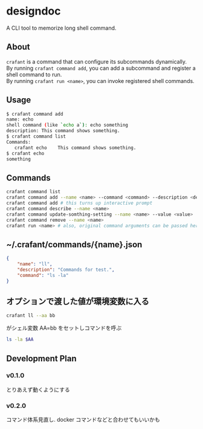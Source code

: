 # designdoc
A CLI tool to memorize long shell command.

## About
`crafant` is a command that can configure its subcommands dynamically.  
By running `crafant command add`, you can add a subcommand and register a shell command to run.  
By running `crafant run <name>`, you can invoke registered shell commands.

## Usage
```bash
$ crafant command add
name: echo
shell command (like `echo a`): echo something
description: This command shows something.
$ crafant command list
Commands:
   crafant echo    This command shows something.
$ crafant echo
something
```

## Commands
```bash
crafant command list
crafant command add --name <name> --command <command> --description <description>
crafant command add # this turns up interactive prompt
crafant command describe --name <name>
crafant command update-somthing-setting --name <name> --value <value>
crafant command remove --name <name>
crafant run <name> # also, original command arguments can be passed here.
```

## ~/.crafant/commands/{name}.json
```json
{
    "name": "ll",
    "description": "Commands for test.",
    "command": "ls -la"
}
```

## オプションで渡した値が環境変数に入る
```bash
crafant ll --aa bb
```
がシェル変数 AA=bb をセットしコマンドを呼ぶ
```bash
ls -la $AA
```

## Development Plan
### v0.1.0
とりあえず動くようにする
### v0.2.0
コマンド体系見直し. docker コマンドなどと合わせてもいいかも

